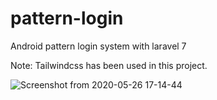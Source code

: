 # pattern-login
Android pattern login system with laravel 7

Note: Tailwindcss has been used in this project.

![Screenshot from 2020-05-26 17-14-44](https://user-images.githubusercontent.com/38864124/82894486-77041380-9f74-11ea-97c7-f0ab3fea5395.png)
